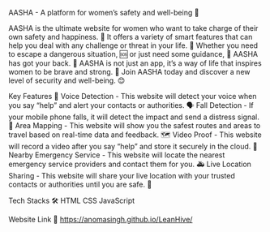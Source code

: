AASHA - A platform for women’s safety and well-being 💖

AASHA is the ultimate website for women who want to take charge of their own safety and happiness. 💖 It offers a variety of smart features that can help you deal with any challenge or threat in your life. 🙌 Whether you need to escape a dangerous situation, 🆘 or just need some guidance, 🙏 AASHA has got your back. 👊 AASHA is not just an app, it’s a way of life that inspires women to be brave and strong. 💪 Join AASHA today and discover a new level of security and well-being. 😊

Key Features 🌟
Voice Detection - This website will detect your voice when you say “help” and alert your contacts or authorities. 🗣️
Fall Detection - If your mobile phone falls, it will detect the impact and send a distress signal. 📱
Area Mapping - This website will show you the safest routes and areas to travel based on real-time data and feedback. 🗺️
Video Proof - This website will record a video after you say “help” and store it securely in the cloud. 🎥
Nearby Emergency Service - This website will locate the nearest emergency service providers and contact them for you. 🚑
Live Location Sharing - This website will share your live location with your trusted contacts or authorities until you are safe. 📍

Tech Stacks 🛠️
HTML
CSS
JavaScript

Website Link 🔗
https://anomasingh.github.io/LeanHive/
